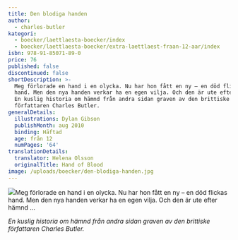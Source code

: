 ```yaml
---
title: Den blodiga handen
author:
  - charles-butler
kategori:
  - boecker/laettlaesta-boecker/index
  - boecker/laettlaesta-boecker/extra-laettlaest-fraan-12-aar/index
isbn: 978-91-85071-89-0
price: 76
published: false
discontinued: false
shortDescription: >-
  Meg förlorade en hand i en olycka. Nu har hon fått en ny – en död flickas
  hand. Men den nya handen verkar ha en egen vilja. Och den är ute efter hämnd …
  En kuslig historia om hämnd från andra sidan graven av den brittiske
  författaren Charles Butler.
generalDetails:
  illustrations: Dylan Gibson
  publishMonth: aug 2010
  binding: Häftad
  age: från 12
  numPages: '64'
translationDetails:
  translator: Helena Olsson
  originalTitle: Hand of Blood
image: /uploads/boecker/den-blodiga-handen.jpg
---
```

![](/uploads/images/extra-ll.gif)Meg förlorade en hand i en olycka. Nu har hon fått en ny – en död flickas hand. Men den nya handen verkar ha en egen vilja. Och den är ute efter hämnd …

_En kuslig historia om hämnd från andra sidan graven av den brittiske författaren Charles Butler._
